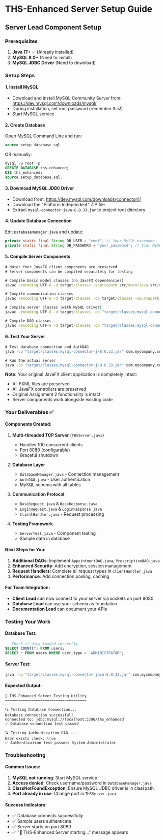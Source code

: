 # THS-Enhanced Server Setup Guide
## Server Lead Component Setup

### Prerequisites
1. **Java 17+** ✅ (Already installed)
2. **MySQL 8.0+** (Need to install)
3. **MySQL JDBC Driver** (Need to download)

### Setup Steps

#### 1. Install MySQL
- Download and install MySQL Community Server from: https://dev.mysql.com/downloads/mysql/
- During installation, set root password (remember this!)
- Start MySQL service

#### 2. Create Database
Open MySQL Command Line and run:
```sql
source setup_database.sql
```

OR manually:
```sql
mysql -u root -p
CREATE DATABASE ths_enhanced;
USE ths_enhanced;
source setup_database.sql;
```

#### 3. Download MySQL JDBC Driver
- Download from: https://dev.mysql.com/downloads/connector/j/
- Download the "Platform Independent" ZIP file
- Extract `mysql-connector-java-8.0.33.jar` to project root directory

#### 4. Update Database Connection
Edit `DatabaseManager.java` and update:
```java
private static final String DB_USER = "root"; // Your MySQL username
private static final String DB_PASSWORD = "your_password"; // Your MySQL password
```

#### 5. Compile Server Components
```cmd
# Note: Your JavaFX client components are preserved
# Server components can be compiled separately for testing

# Compile basic model classes (no JavaFX dependencies)
javac -encoding UTF-8 -d target/classes -sourcepath src/main/java src/main/java/com/mycompany/coit20258assignment2/User.java src/main/java/com/mycompany/coit20258assignment2/Patient.java src/main/java/com/mycompany/coit20258assignment2/Doctor.java src/main/java/com/mycompany/coit20258assignment2/Administrator.java src/main/java/com/mycompany/coit20258assignment2/Appointment.java src/main/java/com/mycompany/coit20258assignment2/Prescription.java src/main/java/com/mycompany/coit20258assignment2/*Status.java

# Compile communication classes
javac -encoding UTF-8 -d target/classes -cp target/classes -sourcepath src/main/java src/main/java/com/mycompany/coit20258assignment2/common/*.java

# Compile server classes (with MySQL driver)
javac -encoding UTF-8 -d target/classes -cp "target/classes;mysql-connector-j-8.0.33.jar" -sourcepath src/main/java src/main/java/com/mycompany/coit20258assignment2/server/*.java

# Compile DAO classes
javac -encoding UTF-8 -d target/classes -cp "target/classes;mysql-connector-j-8.0.33.jar" -sourcepath src/main/java src/main/java/com/mycompany/coit20258assignment2/server/dao/*.java
```

#### 6. Test Your Server
```cmd
# Test database connection and AuthDAO
java -cp "target/classes;mysql-connector-j-8.0.33.jar" com.mycompany.coit20258assignment2.server.ServerTest

# Run the actual server
java -cp "target/classes;mysql-connector-j-8.0.33.jar" com.mycompany.coit20258assignment2.server.THSServer
```

**Note:** Your original JavaFX client application is completely intact:
- All FXML files are preserved
- All JavaFX controllers are preserved  
- Original Assignment 2 functionality is intact
- Server components work alongside existing code

### Your Deliverables ✅

#### Components Created:
1. **Multi-threaded TCP Server** (`THSServer.java`)
   - Handles 100 concurrent clients
   - Port 8080 (configurable)
   - Graceful shutdown

2. **Database Layer**
   - `DatabaseManager.java` - Connection management
   - `AuthDAO.java` - User authentication
   - MySQL schema with all tables

3. **Communication Protocol**
   - `BaseRequest.java` & `BaseResponse.java`
   - `LoginRequest.java` & `LoginResponse.java`
   - `ClientHandler.java` - Request processing

4. **Testing Framework**
   - `ServerTest.java` - Component testing
   - Sample data in database

#### Next Steps for You:
1. **Additional DAOs**: Implement `AppointmentDAO.java`, `PrescriptionDAO.java`
2. **Enhanced Security**: Add encryption, session management
3. **Request Handlers**: Complete all request types in `ClientHandler.java`
4. **Performance**: Add connection pooling, caching

#### For Team Integration:
- **Client Lead** can now connect to your server via sockets on port 8080
- **Database Lead** can use your schema as foundation
- **Documentation Lead** can document your APIs

### Testing Your Work

#### Database Test:
```sql
-- Check if data loaded correctly
SELECT COUNT(*) FROM users;
SELECT * FROM users WHERE user_type = 'ADMINISTRATOR';
```

#### Server Test:
```cmd
java -cp "target/classes;mysql-connector-java-8.0.33.jar" com.mycompany.coit20258assignment2.server.ServerTest
```

#### Expected Output:
```
🧪 THS-Enhanced Server Testing Utility
=====================================

🔍 Testing Database Connection...
Database connection successful!
Connected to: jdbc:mysql://localhost:3306/ths_enhanced
✅ Database connection test passed

🔍 Testing Authentication DAO...
User exists check: true
✅ Authentication test passed: System Administrator
```

### Troubleshooting

#### Common Issues:
1. **MySQL not running**: Start MySQL service
2. **Access denied**: Check username/password in `DatabaseManager.java`
3. **ClassNotFoundException**: Ensure MySQL JDBC driver is in classpath
4. **Port already in use**: Change port in `THSServer.java`

#### Success Indicators:
- ✅ Database connects successfully
- ✅ Sample users authenticate
- ✅ Server starts on port 8080
- ✅ "🚀 THS-Enhanced Server starting..." message appears